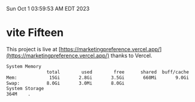 Sun Oct  1 03:59:53 AM EDT 2023

# vite Fifteen


This project is live at [https://marketingpreference.vercel.app/](https://marketingpreference.vercel.app/) thanks to Vercel.

```bash
System Memory
               total        used        free      shared  buff/cache   available
Mem:            15Gi       2.8Gi       3.5Gi       660Mi       9.0Gi        11Gi
Swap:          8.0Gi       3.0Mi       8.0Gi
System Storage
364M	.
```
```bash
